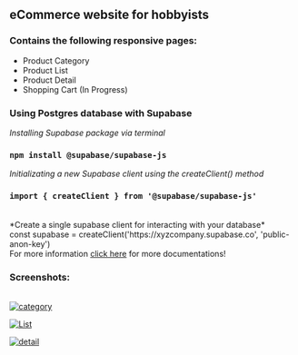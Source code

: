 <h2>eCommerce website for hobbyists</h2>

<h3>Contains the following responsive pages:</h3>
  <ul>
    <li>Product Category</li>
    <li>Product List</li>
    <li>Product Detail</li>
    <li>Shopping Cart (In Progress)</li>
  </ul>

<h3>Using Postgres database with Supabase</h3>

*Installing Supabase package via terminal*<br/>
### `npm install @supabase/supabase-js`

*Initializating a new Supabase client using the createClient() method*<br/>
### `import { createClient } from '@supabase/supabase-js'`
<br/>
*Create a single supabase client for interacting with your database*<br/>
const supabase = createClient('https://xyzcompany.supabase.co', 'public-anon-key')</b>
<br/>
For more information <a href="https://supabase.com/docs/reference/javascript/installing">click here</a> for more documentations!
<br/>
<h3>Screenshots:</h3>
<br/>
<a href="https://ibb.co/hRf71VH"><img src="https://i.ibb.co/4ZdmgpM/category.png" alt="category" border="0"></a>

<a href="https://imgbb.com/"><img src="https://i.ibb.co/HxJ5K03/List.png" alt="List" border="0"></a>

<a href="https://ibb.co/fFjSbV8"><img src="https://i.ibb.co/DW0bNPG/detail.png" alt="detail" border="0"></a>
